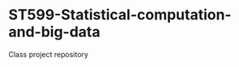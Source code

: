 ST599-Statistical-computation-and-big-data
==========================================

Class project repository
